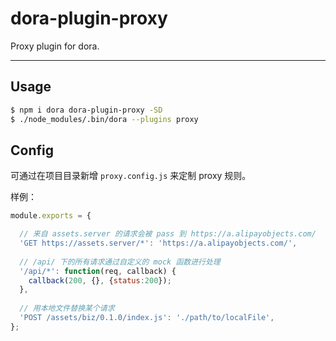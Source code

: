 # dora-plugin-proxy

Proxy plugin for dora.

----

## Usage

```bash
$ npm i dora dora-plugin-proxy -SD
$ ./node_modules/.bin/dora --plugins proxy
```

## Config

可通过在项目目录新增 `proxy.config.js` 来定制 proxy 规则。

样例：

```javascript
module.exports = {

  // 来自 assets.server 的请求会被 pass 到 https://a.alipayobjects.com/
  'GET https://assets.server/*': 'https://a.alipayobjects.com/',
  
  // /api/ 下的所有请求通过自定义的 mock 函数进行处理
  '/api/*': function(req, callback) {
    callback(200, {}, {status:200});
  },
  
  // 用本地文件替换某个请求
  'POST /assets/biz/0.1.0/index.js': './path/to/localFile',
};
```

